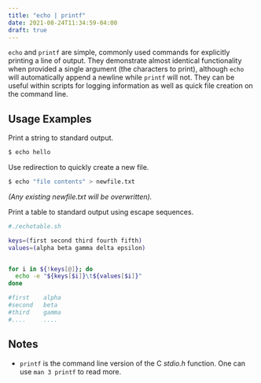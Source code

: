 ```yaml
---
title: "echo | printf"
date: 2021-08-24T11:34:59-04:00
draft: true
---
```


`echo` and `printf` are simple, commonly used commands for explicitly printing
a line of output. They demonstrate almost identical functionality when provided
a single argument (the characters to print), although `echo` will automatically append
a newline while `printf` will not. They can be useful within scripts for logging
information as well as quick file creation on the command line.

## Usage Examples

Print a string to standard output.

```bash
$ echo hello
```

Use redirection to quickly create a new file.

```bash
$ echo "file contents" > newfile.txt
```

_(Any existing newfile.txt will be overwritten)._

Print a table to standard output using escape sequences.

```bash
#./echotable.sh

keys=(first second third fourth fifth)
values=(alpha beta gamma delta epsilon)


for i in ${!keys[@]}; do 
  echo -e "${keys[$i]}\t${values[$i]}"
done

#first    alpha
#second   beta
#third    gamma
#....     ....
```

## Notes

- `printf` is the command line version of the C _stdio.h_ function. One can use
`man 3 printf` to read more.
